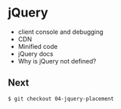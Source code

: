 # jQuery
* client console and debugging
* CDN
* Minified code
* jQuery docs
* Why is jQuery not defined?

## Next
`$ git checkout 04-jquery-placement`
